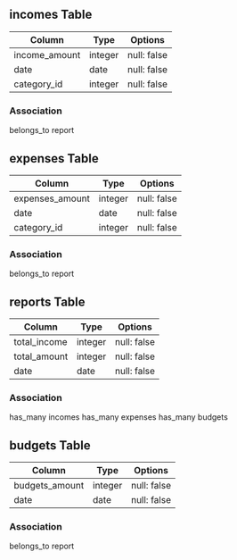 ## incomes Table

|Column             |Type       |Options          | 
|------             |----       |-------          |
|income_amount      |integer    |null: false      |
|date               |date       |null: false      |
|category_id        |integer    |null: false      |

### Association

belongs_to report


## expenses Table

|Column             |Type       |Options          |
|------             |----       |-------          |
|expenses_amount    |integer    |null: false      |
|date               |date       |null: false      |
|category_id        |integer    |null: false      |

### Association

belongs_to report


## reports Table

|Column             |Type       |Options          |
|------             |----       |-------          |
|total_income       |integer    |null: false      |
|total_amount       |integer    |null: false      |
|date               |date       |null: false      |

### Association

has_many incomes
has_many expenses
has_many budgets


## budgets Table

|Column             |Type       |Options          |
|------             |----       |-------          |
|budgets_amount     |integer    |null: false      |
|date               |date       |null: false      |

### Association

belongs_to report